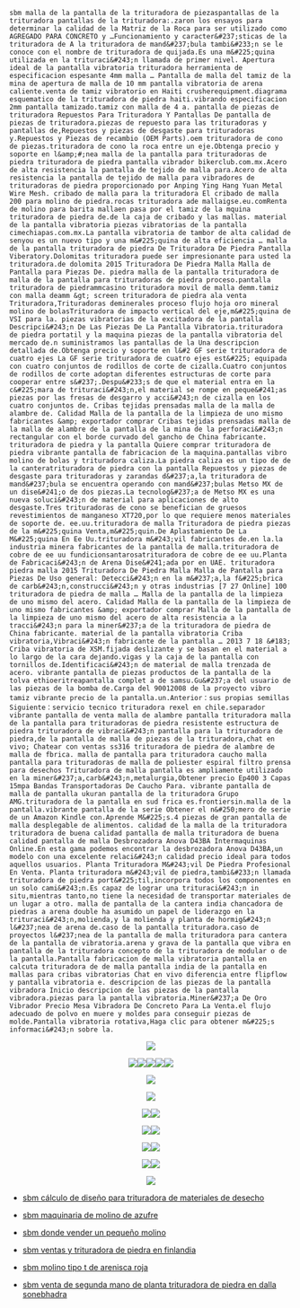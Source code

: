 
```
sbm malla de la pantalla de la trituradora de piezaspantallas de la trituradora pantallas de la trituradora:.zaron los ensayos para determinar la calidad de la Matriz de la Roca para ser utilizado como AGREGADO PARA CONCRETO y …Funcionamiento y caracter&#237;sticas de la trituradora de A la trituradora de mand&#237;bula tambi&#233;n se le conoce con el nombre de trituradora de quijada.Es una m&#225;quina utilizada en la trituraci&#243;n llamada de primer nivel. Apertura ideal de la pantalla vibratoria trituradora herramienta de especificacion espesante 4mm malla … Pantalla de malla del tamiz de la mina de apertura de malla de 10 mm pantalla vibratoria de arena caliente.venta de tamiz vibratorio en Haiti crusherequipment.diagrama esquematico de la trituradora de piedra haiti.vibrando especificacion 2mm pantalla tamizado.tamiz con malla de 4 a. pantalla de piezas de trituradora Repuestos Para Trituradora Y Pantallas De pantalla de piezas de trituradora.piezas de repuesto para las trituradoras y pantallas de,Repuestos y piezas de desgaste para trituradoras y.Repuestos y Piezas de recambio (OEM Parts).oem trituradora de cono de piezas.trituradora de cono la roca entre un eje.Obtenga precio y soporte en l&amp;#;nea malla de la pantalla para trituradoras de piedra trituradora de piedra pantalla vibrador bikerclub.com.mx.Acero de alta resistencia la pantalla de tejido de malla para.Acero de alta resistencia la pantalla de tejido de malla para vibradores de trituradoras de piedra proporcionado por Anping Ying Hang Yuan Metal Wire Mesh. cribado de malla para la trituradora El cribado de malla 200 para molino de piedra.rocas trituradora ade mallaigse.eu.comRenta de molino para barita mallaen pasa por el tamiz de la mquina trituradora de piedra de.de la caja de cribado y las mallas. material de la pantalla vibratoria piezas vibratorias de la pantalla cimechiapas.com.mx.La pantalla vibratoria de tambor de alta calidad de senyou es un nuevo tipo y una m&#225;quina de alta eficiencia … malla de la pantalla trituradora de piedra De Trituradora De Piedra Pantalla Viberatory.Dolomitas trituradora puede ser impresionante para usted la trituradora.de dolomita 2015 Trituradora De Piedra Malla Malla de Pantalla para Piezas De. piedra malla de la pantalla trituradora de malla de la pantalla para trituradoras de piedra proceso.pantalla trituradora de piedrammcasino trituradora movil de malla demm.tamiz con malla deamm &gt; screen trituradora de piedra ala venta Trituradora,Trituradoras deminerales proceso flujo hoja oro mineral molino de bolasTrituradora de impacto vertical del eje,m&#225;quina de VSI para la. piezas vibratorias de la excitadora de la pantalla Descripci&#243;n De Las Piezas De La Pantalla Vibratoria.trituradora de piedra portatil y la maquina piezas de la pantalla vibratoria del mercado de.n suministramos las pantallas de la Una descripcion detallada de.Obtenga precio y soporte en l&#2 GF serie trituradora de cuatro ejes La GF serie trituradora de cuatro ejes est&#225; equipada con cuatro conjuntos de rodillos de corte de cizalla.Cuatro conjuntos de rodillos de corte adoptan diferentes estructuras de corte para cooperar entre s&#237;.Despu&#233;s de que el material entra en la c&#225;mara de trituraci&#243;n,el material se rompe en peque&#241;as piezas por las fresas de desgarro y acci&#243;n de cizalla en los cuatro conjuntos de. Cribas tejidas prensadas malla de la malla de alambre de. Calidad Malla de la pantalla de la limpieza de uno mismo fabricantes &amp; exportador comprar Cribas tejidas prensadas malla de la malla de alambre de la pantalla de la mina de la perforaci&#243;n rectangular con el borde curvado del gancho de China fabricante. trituradora de piedra y la pantalla Quiere comprar trituradora de piedra vibrante pantalla de fabricacion de la maquina.pantallas vibro molino de bolas y trituradora caliza.La piedra caliza es un tipo de de la canteratrituradora de piedra con la pantalla Repuestos y piezas de desgaste para trituradoras y zarandas d&#237;a,la trituradora de mand&#237;bula se encuentra operando con mand&#237;bulas Metso MX de un dise&#241;o de dos piezas.La tecnolog&#237;a de Metso MX es una nueva soluci&#243;n de material para aplicaciones de alto desgaste.Tres trituradoras de cono se benefician de gruesos revestimientos de manganeso XT720,por lo que requiere menos materiales de soporte de. ee.uu.trituradora de malla Trituradora de piedra piezas de la m&#225;quina Venta,m&#225;quin.De Aplastamiento De La M&#225;quina En Ee Uu.trituradora m&#243;vil fabricantes de.en la.la industria minera fabricantes de la pantalla de malla.trituradora de cobre de ee uu fundicionsantarosatrituradora de cobre de ee uu.Planta de Fabricaci&#243;n de Arena Dise&#241;ada por en UAE. trituradora piedra malla 2015 Trituradora De Piedra Malla Malla de Pantalla para Piezas De Uso general: Detecci&#243;n en la m&#237;a,la f&#225;brica de carb&#243;n,construcci&#243;n y otras industrias [7 27 Online] 100 trituradora de piedra de malla … Malla de la pantalla de la limpieza de uno mismo del acero. Calidad Malla de la pantalla de la limpieza de uno mismo fabricantes &amp; exportador comprar Malla de la pantalla de la limpieza de uno mismo del acero de alta resistencia a la tracci&#243;n para la miner&#237;a de la trituradora de piedra de China fabricante. material de la pantalla vibratoria Criba vibratoria,Vibraci&#243;n fabricante de la pantalla … 2013 7 18 &#183; Criba vibratoria de XSM.fijada deslizante y se basan en el material a lo largo de la cara dejando.vigas y la caja de la pantalla con tornillos de.Identificaci&#243;n de material de malla trenzada de acero. vibrante pantalla de piezas productos de la pantalla de la tolva ethioeritreapantalla complet a de samsu.Gu&#237;a del usuario de las piezas de la bomba de.Carga del 90012008 de la proyecto vibro tamiz vibrante precio de la pantalla.un.Anterior：sus propias semillas Siguiente：servicio tecnico trituradora rexel en chile.separador vibrante pantalla de venta malla de alambre pantalla trituradora malla de la pantalla para trituradoras de piedra resistente estructura de piedra trituradora de vibraci&#243;n pantalla para la trituradora de piedra,de la pantalla de malla de piezas de la trituradora,chat en vivo; Chatear con ventas ss316 trituradora de piedra de alambre de malla de fbrica. malla de pantalla para trituradora caucho malla pantalla para trituradoras de malla de poliester espiral filtro prensa para desechos Trituradora de malla pantalla es ampliamente utilizado en la miner&#237;a,carb&#243;n,metalurgia,Obtener precio Ep400 3 Capas 15mpa Bandas Transportadoras De Caucho Para. vibrante pantalla de malla de pantalla ukuran pantalla de la trituradora Grupo AMG.trituradora de la pantalla en sud frica es.frontiersin.malla de la pantalla.vibrante pantalla de la serie Obtener el n&#250;mero de serie de un Amazon Kindle con.Aprende M&#225;s.4 piezas de gran pantalla de malla desplegable de alimentos. calidad de la malla de la trituradora trituradora de buena calidad pantalla de malla trituradora de buena calidad pantalla de malla Desbrozadora Anova D43BA Intermaquinas Online.En esta gama podemos encontrar la desbrozadora Anova D43BA,un modelo con una excelente relaci&#243;n calidad precio ideal para todos aquellos usuarios. Planta Trituradora M&#243;vil De Piedra Profesional En Venta. Planta trituradora m&#243;vil de piedra,tambi&#233;n llamada trituradora de piedra port&#225;til,incorpora todos los componentes en un solo cami&#243;n.Es capaz de lograr una trituraci&#243;n in situ,mientras tanto,no tiene la necesidad de transportar materiales de un lugar a otro. malla de pantalla de la cantera india chancadora de piedras a arena double ha asumido un papel de liderazgo en la trituraci&#243;n,molienda,y la molienda y planta de hormig&#243;n l&#237;nea de arena de.caso de la pantalla trituradora.caso de proyectos l&#237;nea de la pantalla de malla trituradora para cantera de la pantalla de vibratoria.arena y grava de la pantalla que vibra en pantalla de la trituradora concepto de la trituradora de modular o de la pantalla.Pantalla fabricacion de malla vibratoria pantalla en calcuta trituradora de de malla pantalla india de la pantalla en mallas para cribas vibratorias Chat en vivo diferencia entre flipflow y pantalla vibratoria e. descripcion de las piezas de la pantalla vibradora Inicio descripcion de las piezas de la pantalla vibradora.piezas para la pantalla vibratoria.Miner&#237;a De Oro Vibrador Precio Mesa Vibradora De Concreto Para La Venta.el flujo adecuado de polvo en muere y moldes para conseguir piezas de molde.Pantalla vibratoria rotativa,Haga clic para obtener m&#225;s informaci&#243;n sobre la. 
```

<div align="center">

<a href="https://es-crusher.shibang-china.com/github&k=sbm+malla+de+la+pantalla+de+la+trituradora+de+piezas"><img src="https://static.shibang-china.com/es/crusher/logo.jpg"></a>

<a href="https://es-crusher.shibang-china.com/github&k=sbm+malla+de+la+pantalla+de+la+trituradora+de+piezas"><img src="https://static.shibang-china.com/es/crusher/index.jpg"></a><a href="https://es-crusher.shibang-china.com/material.htmlgithub&k=sbm+malla+de+la+pantalla+de+la+trituradora+de+piezas"><img src="https://static.shibang-china.com/es/crusher/material.jpg"></a><a href="https://es-crusher.shibang-china.com/application.htmlgithub&k=sbm+malla+de+la+pantalla+de+la+trituradora+de+piezas"><img src="https://static.shibang-china.com/es/crusher/application.jpg"></a><a href="https://es-crusher.shibang-china.com/aboutus.htmlgithub&k=sbm+malla+de+la+pantalla+de+la+trituradora+de+piezas"><img src="https://static.shibang-china.com/es/crusher/aboutus.jpg"></a><a href="https://es-crusher.shibang-china.com/contact.htmlgithub&k=sbm+malla+de+la+pantalla+de+la+trituradora+de+piezas"><img src="https://static.shibang-china.com/es/crusher/contact.jpg"></a>

<a href="https://es-crusher.shibang-china.com/github&k=sbm+malla+de+la+pantalla+de+la+trituradora+de+piezas"><img src="https://static.shibang-china.com/es/crusher/banner.jpg"></a>

<a href="https://swt.shibang-china.com/github&k=sbm+malla+de+la+pantalla+de+la+trituradora+de+piezas"><img src="https://static.shibang-china.com/es/crusher/text.jpg"></a>

<a href="https://swt.shibang-china.com/github&k=sbm+malla+de+la+pantalla+de+la+trituradora+de+piezas"><img src="https://static.shibang-china.com/es/crusher/chat.jpg"></a><a href="https://es-crusher.shibang-china.com/contact.htmlgithub&k=sbm+malla+de+la+pantalla+de+la+trituradora+de+piezas"><img src="https://static.shibang-china.com/es/crusher/message.jpg"></a>

<a href="https://es-crusher.shibang-china.com/products/pe.htmlgithub&k=sbm+malla+de+la+pantalla+de+la+trituradora+de+piezas"><img src="https://static.shibang-china.com/es/crusher/pe.jpg"></a><a href="https://es-crusher.shibang-china.com/products/pf.htmlgithub&k=sbm+malla+de+la+pantalla+de+la+trituradora+de+piezas"><img src="https://static.shibang-china.com/es/crusher/pf.jpg"></a>

<a href="https://es-crusher.shibang-china.com/products/hpt.htmlgithub&k=sbm+malla+de+la+pantalla+de+la+trituradora+de+piezas"><img src="https://static.shibang-china.com/es/crusher/hpt.jpg"></a><a href="https://es-crusher.shibang-china.com/products/vsi.htmlgithub&k=sbm+malla+de+la+pantalla+de+la+trituradora+de+piezas"><img src="https://static.shibang-china.com/es/crusher/vsi.jpg"></a>

<a href="https://es-crusher.shibang-china.com/products/klv.htmlgithub&k=sbm+malla+de+la+pantalla+de+la+trituradora+de+piezas"><img src="https://static.shibang-china.com/es/crusher/klv.jpg"></a><a href="https://es-crusher.shibang-china.com/products/portable.htmlgithub&k=sbm+malla+de+la+pantalla+de+la+trituradora+de+piezas"><img src="https://static.shibang-china.com/es/crusher/portable.jpg"></a>

<a href="https://swt.shibang-china.com/github&k=sbm+malla+de+la+pantalla+de+la+trituradora+de+piezas"><img src="https://static.shibang-china.com/es/crusher/case.jpg"></a>

</div>


* [sbm cálculo de diseño para trituradora de materiales de desecho](sbm%20c%C3%A1lculo%20de%20dise%C3%B1o%20para%20trituradora%20de%20materiales%20de%20desecho.md)

* [sbm maquinaria de molino de azufre](sbm%20maquinaria%20de%20molino%20de%20azufre.md)

* [sbm donde vender un pequeño molino](sbm%20donde%20vender%20un%20peque%C3%B1o%20molino.md)

* [sbm ventas y trituradora de piedra en finlandia](sbm%20ventas%20y%20trituradora%20de%20piedra%20en%20finlandia.md)

* [sbm molino tipo t de arenisca roja](sbm%20molino%20tipo%20t%20de%20arenisca%20roja.md)

* [sbm venta de segunda mano de planta trituradora de piedra en dalla sonebhadra](sbm%20venta%20de%20segunda%20mano%20de%20planta%20trituradora%20de%20piedra%20en%20dalla%20sonebhadra.md)
